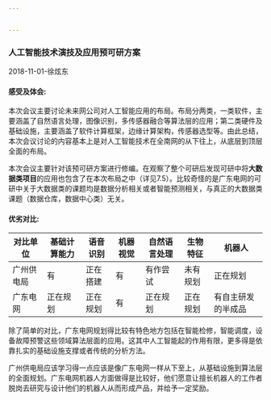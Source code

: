 ```yaml
---


---
```


<h3 id="人工智能技术演技及应用预可研方案">人工智能技术演技及应用预可研方案</h3>
<p>2018-11-01-徐炫东</p>
<h4 id="感受及体会">感受及体会:</h4>
<p>本次会议主要讨论未来网公司对人工智能应用的布局。布局分两类，一类软件，主要涵盖了自然语言处理，图像识别，多传感器融合等算法层的应用；第二类硬件及基础设施，主要涵盖了软件计算框架，边缘计算架构，传感器选型等。由此总结，本次会议讨论的内容基本上是对人工智能技术在全南网的从下往上，从底层到顶层全面的布局。</p>
<p>本次会议主要针对该预可研方案进行修编。在观察了整个可研后发现可研中将<strong>大数据类项目</strong>的应用也包含了在本次布局之中（详见7.5）。比较奇怪的是广东电网的可研中关于大数据类的课题均是数据分析相关或者智能预测相关，与真正的大数据类课题（数据仓库，数据中心类）无关。</p>
<h4 id="优劣对比">优劣对比:</h4>

<table>
<thead>
<tr>
<th>对比单位</th>
<th>基础计算能力</th>
<th>语音识别</th>
<th>机器视觉</th>
<th>自然语言处理</th>
<th>生物特征</th>
<th>机器人</th>
</tr>
</thead>
<tbody>
<tr>
<td>广州供电局</td>
<td>有</td>
<td>正在搭建</td>
<td>有</td>
<td>有作尝试</td>
<td>未有规划</td>
<td>正在规划</td>
</tr>
<tr>
<td>广东电网</td>
<td>正在规划</td>
<td>正在规划</td>
<td>有</td>
<td>正在规划</td>
<td>正在规划</td>
<td>有自主研发的半成品</td>
</tr>
</tbody>
</table><p>除了简单的对比，广东电网规划得比较有特色地方包括在智能检修，智能调度，设备故障预警这些领域算法层面的应用。这其中人工智能起的作用有限，更多得是依靠扎实的基础设施支撑或者传统的分析方法。</p>
<p>广州供电局应该学习得一点应该是像广东电网一样从下至上，从基础设施到算法层的全面规划。广东电网机器人方面做得是比较好，他们愿意让擅长机器人的工作者脱岗去研究与设计他们的机器人从而形成产品，并给予一定奖励。</p>

